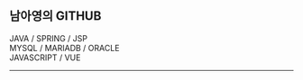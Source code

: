 ## 남아영의 GITHUB

JAVA / SPRING / JSP <br/>
MYSQL / MARIADB / ORACLE <br/>
JAVASCRIPT / VUE <br/>

--- 
